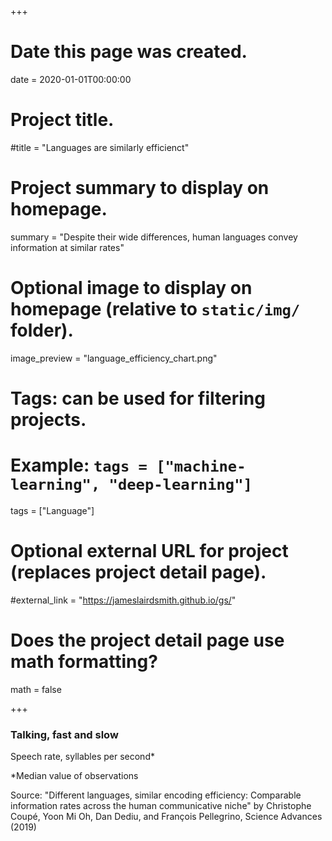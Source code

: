 +++
# Date this page was created.
date = 2020-01-01T00:00:00

# Project title.
#title = "Languages are similarly efficienct"

# Project summary to display on homepage.
summary = "Despite their wide differences, human languages convey information at similar rates"

# Optional image to display on homepage (relative to `static/img/` folder).
image_preview = "language_efficiency_chart.png"

# Tags: can be used for filtering projects.
# Example: `tags = ["machine-learning", "deep-learning"]`
tags = ["Language"]

# Optional external URL for project (replaces project detail page).
#external_link = "https://jameslairdsmith.github.io/gs/"

# Does the project detail page use math formatting?
math = false

+++
<html>
<head>
  <title>Embedding Vega-Lite</title>
  <script src="https://d3js.org/d3.v5.js"></script>
  <script src="https://cdn.jsdelivr.net/npm/vega@5.7.3"></script>
  <script src="https://cdn.jsdelivr.net/npm/vega-lite@4.0.0-beta.11"></script>
  <script src="https://cdn.jsdelivr.net/npm/vega-embed@6.0.0"></script>
  
</head>

<body>

<div id="headingblock" align="center">
    <h3 align="left" id="irangdphead">Talking, fast and slow</h3>
    <p align="left" id="irangdpsubhead">Speech rate, syllables per second*</p>
</div>

<div id="irangdpvis" align="center"></div>
<p align="left" id="irangdpnote">*Median value of observations</p> 
<p align="left" id="irangdpsource">Source: "Different languages, similar encoding efficiency: Comparable information rates across the human communicative niche" by Christophe Coupé, Yoon Mi Oh, Dan Dediu, and François Pellegrino, Science Advances (2019)</p> 

<script type="text/javascript">

width = document.getElementById("irangdpvis").offsetWidth;

maxWidth = 630;

getWorkingWidth = function(width,maxWidth){if(width < maxWidth)
                                          {return 1 * width}
                                          else {return maxWidth}};
                                          
plotWidth = getWorkingWidth(width, maxWidth);

aspectRatio = 0.75;

plotMaxHeight = 350;

plotHight =  Math.max(aspectRatio * plotWidth, plotMaxHeight);

leftMargin = (width - plotWidth)/2;

rightMargin = leftMargin;

document.getElementById("irangdphead")
    .setAttribute(
      "style",`
      margin-left: ${leftMargin}px;
      margin-right: ${rightMargin}px`);
      
document.getElementById("irangdpsubhead")
    .setAttribute(
      "style",`
      margin-left: ${leftMargin}px;
      margin-right: ${rightMargin}px;
      font-style: italic;
      //margin-bottom: 0;
      text-align:left;`);
      
document.getElementById("irangdpnote")
    .setAttribute(
      "style", `
      margin-left: ${leftMargin}px; 
      margin-right: ${rightMargin}px;
      font-size: 0.5rem;
      color: #696969;
      margin-bottom: 0; 
      text-align:left;`);
      
document.getElementById("irangdpsource")
    .setAttribute(
      "style", `
      margin-left: ${leftMargin}px; 
      margin-right: ${rightMargin}px;
      font-size: 0.5rem;
      color: #696969;
      //margin-bottom: 0; 
      text-align:left;`);
      
document.getElementById("irangdpvis")
    .setAttribute(
      "style", `
      margin-left: ${leftMargin}px; 
      margin-right: ${rightMargin}px;
      // font-size: 0.7rem;
      // color: #696969;
      // margin-bottom: 0; 
      //text-align:right;`
);

el = document.getElementById('irangdpsubhead');

style = window.getComputedStyle(el, null).getPropertyValue('font-size');

fontFamily = window.getComputedStyle(el, null).getPropertyValue('font-family');

subFontSize = parseFloat(style); 

url_string = "https://gist.githubusercontent.com/jameslairdsmith/93a37c9670ec09d0da2282f3be6b3b05/raw/528736704c2a9dc8c677136a2896c2883e419189/language-complexity-summary.csv";

myData = {"url": url_string};

lineMark = {
      "mark": {
        "type": "line",
        "color": "firebrick"
      },
      "transform": [
        {
          "regression": "SR",
          "on": "ID"
        }
      ],
      "encoding": {
        "x": {
          "field": "ID",
          "type": "quantitative"
        },
        "size": {"value": 2},
        "color": {"value": "black"},
        "y": {
          "field": "SR",
          "type": "quantitative"
        }
      }
    };
    
plot = {
  "$schema": "https://vega.github.io/schema/vega-lite/v4.json",
  "width": plotWidth,
  "height": plotHight,
  autosize: {
        type: "fit",
        contains: "padding"
      },
  "config": {"view": {"stroke": "transparent"}},
  "data": myData,
  "layer":[lineMark,
    {"mark": "circle"},
          {
    "mark": {
      "type": "text",
      "align": "left",
      "font": fontFamily,
      "fontSize": subFontSize - 3,
      "baseline": "middle",
      "dx": 0
    },
    "encoding": {
      "x": {"field": "x-lab"},
      "y": {"field": "y-lab"},
      "color": {"value": "black"},
      "size":{"value": subFontSize - 3},
      "text": {"field": "language-name", "type": "nominal"}
    }
  }],
  "encoding": {
    "size":{"value": 200},
    "x": {"field": "ID", 
          "type": "quantitative",
          "axis": {"grid": false,
                   "labelFontSize": subFontSize - 3,
                   "labelFont": fontFamily,
                   labelPadding: 6,
                   tickCount: 6,
                   titleFontSize: subFontSize - 3,
                   titleFont: fontFamily,
                   titlePadding: 12,
                  "title": "Information density*"},
          "scale": {"zero": false}
         },
    "y": {"field": "SR",
          "type": "quantitative",
          "axis": {"grid": false,
                   "labelFontSize": subFontSize - 3,
                   "labelFont": fontFamily,
                   "title": null},
         "scale": {"zero": false}
         },
    "color": {"field": "simple-family-name",
              "sort": ["Indo-European", 
                       "Sino-Tibetan", 
                       "Uralic",
                       "Language isolate",
                       "Other"],
              "type": "nominal",
             "legend":{"orient":"none",
                      "legendX": plotWidth-rightMargin-140,
                      "legendY": -10,
                      //"direction": "vertical",
                      "gridAlign": "none",
                      "labelFontSize": subFontSize - 5,
                      "labelFont": fontFamily,
                      "titleFontSize": subFontSize - 3,
                      "titleFont": fontFamily,
                      "titlePadding": 10,
                      "titleFontWeight": 900,
                      "title": "Language family"}}
  }
  //"signals": [tooltipSignal],
  //"scales": [xScale, yScale],
  //"axes": [xAxis, yAxis],
  //"marks": [rectMark, textMark]
}


opt = ({
      "actions": false,
      "tooltip": false
    });
    
vegaEmbed("#irangdpvis", plot, opt);


</script>

</body>

</html>
